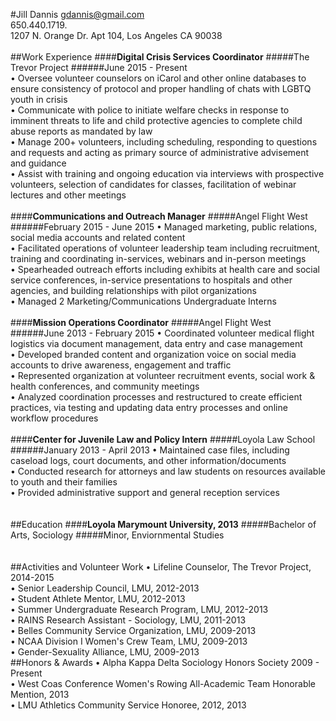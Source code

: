 #Jill Dannis
gdannis@gmail.com <br>
650.440.1719.<br>
1207 N. Orange Dr. Apt 104, Los Angeles CA 90038
<br><br>
##Work Experience
####<b>Digital Crisis Services Coordinator</b>
#####The Trevor Project
######June 2015 - Present
<br>• Oversee volunteer counselors on iCarol and other online databases to ensure consistency of protocol and proper handling of chats with LGBTQ youth in crisis<br>
• Communicate with police to initiate welfare checks in response to imminent threats to life and child protective agencies to complete child abuse reports as mandated by law <br>
• Manage 200+ volunteers, including scheduling, responding to questions and requests and acting as primary source of administrative advisement and guidance
<br>• Assist with training and ongoing education via interviews with prospective volunteers, selection of candidates for classes, facilitation of webinar lectures and other meetings<br><br>
####<b>Communications and Outreach Manager</b>
#####Angel Flight West
######February 2015 - June 2015
• Managed marketing, public relations, social media accounts and related content
<br>• Facilitated operations of volunteer leadership team including recruitment, training and coordinating in-services, webinars and in-person meetings 
<br>•  Spearheaded outreach efforts including exhibits at health care and social service conferences, in-service presentations to hospitals and other agencies, and building relationships with pilot organizations 
<br>•  Managed 2 Marketing/Communications Undergraduate Interns<br><br>
####<b>Mission Operations Coordinator</b>
#####Angel Flight West
######June 2013 - February 2015
• Coordinated volunteer medical flight logistics via document management, data entry and case management
<br>• Developed branded content and organization voice on social media accounts to drive awareness, engagement and traffic
<br>• Represented organization at volunteer recruitment events, social work & health conferences, and community meetings
<br>•  Analyzed coordination processes and restructured to create efficient practices, via testing and updating data entry processes and online workflow procedures<br><br>
####<b>Center for Juvenile Law and Policy Intern</b>
#####Loyola Law School
######January 2013 - April 2013
• Maintained case files, including caseload logs, court documents, and other information/documents
<br>• Conducted research for attorneys and law students on resources available to youth and their families
<br>• Provided administrative support and general reception services<br><br><br>
##Education
####<b>Loyola Marymount University, 2013</b>
#####Bachelor of Arts, Sociology
#####Minor, Enviornmental Studies<br><br><br>
##Activities and Volunteer Work
• Lifeline Counselor, The Trevor Project, 2014-2015 <br>
• Senior Leadership Council, LMU, 2012-2013 <br>
• Student Athlete Mentor, LMU, 2012-2013 <br>
• Summer Undergraduate Research Program, LMU, 2012-2013 <br>
• RAINS Research Assistant - Sociology, LMU, 2011-2013 <br>
• Belles Community Service Organization, LMU, 2009-2013 <br>
• NCAA Division I Women's Crew Team, LMU, 2009-2013 <br>
• Gender-Sexuality Alliance, LMU, 2009-2013 <br>
##Honors & Awards
• Alpha Kappa Delta Sociology Honors Society 2009 - Present <br>
• West Coas Conference Women's Rowing All-Academic Team Honorable Mention, 2013<br>
• LMU Athletics Community Service Honoree, 2012, 2013<br>
